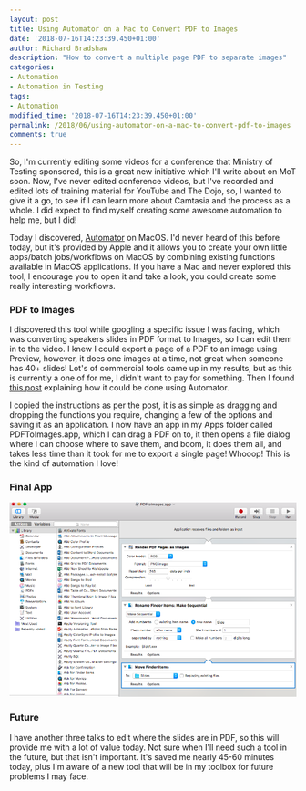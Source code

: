 ```yaml
---
layout: post
title: Using Automator on a Mac to Convert PDF to Images
date: '2018-07-16T14:23:39.450+01:00'
author: Richard Bradshaw
description: "How to convert a multiple page PDF to separate images"
categories: 
- Automation
- Automation in Testing
tags:
- Automation
modified_time: '2018-07-16T14:23:39.450+01:00'
permalink: /2018/06/using-automator-on-a-mac-to-convert-pdf-to-images
comments: true
---
```

So, I'm currently editing some videos for a conference that Ministry of Testing sponsored, this is a great new initiative which I'll write about on MoT soon. Now, I've never edited conference videos, but I've recorded and edited lots of training material for YouTube and The Dojo, so, I wanted to give it a go, to see if I can learn more about Camtasia and the process as a whole. I did expect to find myself creating some awesome automation to help me, but I did!

Today I discovered, [Automator](https://support.apple.com/en-gb/guide/automator/welcome/mac) on MacOS. I'd never heard of this before today, but it's provided by Apple and it allows you to create your own little apps/batch jobs/workflows on MacOS by combining existing functions available in MacOS applications. If you have a Mac and never explored this tool, I encourage you to open it and take a look, you could create some really interesting workflows.

### PDF to Images
I discovered this tool while googling a specific issue I was facing, which was converting speakers slides in PDF format to Images, so I can edit them in to the video. I knew I could export a page of a PDF to an image using Preview, however, it does one images at a time, not great when someone has 40+ slides! Lot's of commercial tools came up in my results, but as this is currently a one of for me, I didn't want to pay for something. Then I found [this post](https://www.alananna.co.uk/blog/2015/pdf-to-png-automator-script/) explaining how it could be done using Automator.

I copied the instructions as per the post, it is as simple as dragging and dropping the functions you require, changing a few of the options and saving it as an application. I now have an app in my Apps folder called PDFToImages.app, which I can drag a PDF on to, it then opens a file dialog where I can choose where to save them, and boom, it does them all, and takes less time than it took for me to export a single page! Whooop! This is the kind of automation I love!

### Final App
![The final script in Automator](/images/blogpostimages/pdftoimages/thefinalscript.png)

### Future
I have another three talks to edit where the slides are in PDF, so this will provide me with a lot of value today. Not sure when I'll need such a tool in the future, but that isn't important. It's saved me nearly 45-60 minutes today, plus I'm aware of a new tool that will be in my toolbox for future problems I may face.